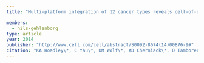 ```yaml
---
title: "Multi-platform integration of 12 cancer types reveals cell-of-origin classes with distinct molecular signatures"

members:
  - nils-gehlenborg
type: article
year: 2014
publisher: "http://www.cell.com/cell/abstract/S0092-8674(14)00876-9#"
citation: "KA Hoadley\*, C Yau\*, DM Wolf\*, AD Cherniack\*, D Tamborero, S Ng, MDM Leiserson, B Niu, MD McLellan, V Uzunangelov, J Zhang, C Kandoth, R Akbani, H Shen, L Omberg, A Chu, AA Margolin, LJ van’t Veer, N Lopez-Bigas, PW Laird, BJ Raphael, L Ding, AG Robertson, LA Byers, GB Mills, JN Weinstein, C Van Waes, Z Chen, EA Collisson, The Cancer Genome Atlas Network incl. N Gehlenborg, CC Benz, CM Perou, JM Stuart, “Multi-platform integration of 12 cancer types reveals cell-of-origin classes with distinct molecular signatures”, *Cell* **158**:929–944 (2014)."
---
```

